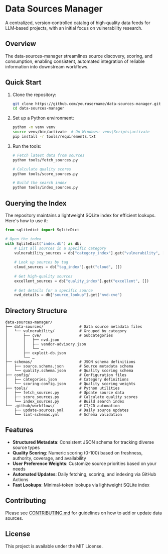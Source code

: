 # Data Sources Manager

A centralized, version‑controlled catalog of high‑quality data feeds for LLM‑based projects, with an initial focus on vulnerability research.

## Overview

The data-sources-manager streamlines source discovery, scoring, and consumption, enabling consistent, automated integration of reliable information into downstream workflows.

## Quick Start

1. Clone the repository:
   ```bash
   git clone https://github.com/yourusername/data-sources-manager.git
   cd data-sources-manager
   ```

2. Set up a Python environment:
   ```bash
   python -m venv venv
   source venv/bin/activate  # On Windows: venv\Scripts\activate
   pip install -r tools/requirements.txt
   ```

3. Run the tools:
   ```bash
   # Fetch latest data from sources
   python tools/fetch_sources.py
   
   # Calculate quality scores
   python tools/score_sources.py
   
   # Build the search index
   python tools/index_sources.py
   ```

## Querying the Index

The repository maintains a lightweight SQLite index for efficient lookups. Here's how to use it:

```python
from sqlitedict import SqliteDict

# Open the index
with SqliteDict("index.db") as db:
    # List all sources in a specific category
    vulnerability_sources = db["category_index"].get("vulnerability", [])
    
    # Look up sources by tag
    cloud_sources = db["tag_index"].get("cloud", [])
    
    # Get high-quality sources
    excellent_sources = db["quality_index"].get("excellent", [])
    
    # Get details for a specific source
    nvd_details = db["source_lookup"].get("nvd-cve")
```

## Directory Structure

```
data-sources-manager/
├── data-sources/                # Data source metadata files
│   └── vulnerability/           # Grouped by category
│       ├── cve/                 # Subcategories
│       │   ├── nvd.json
│       │   ├── vendor-advisory.json
│       │   └── …
│       ├── exploit-db.json
│       └── …
├── schemas/                     # JSON schema definitions
│   ├── source.schema.json       # Source metadata schema
│   └── quality.schema.json      # Quality scoring schema
├── config/                      # Configuration files
│   ├── categories.json          # Category definitions
│   └── scoring-config.json      # Quality scoring weights
├── tools/                       # Python utilities
│   ├── fetch_sources.py         # Update source data
│   ├── score_sources.py         # Calculate quality scores
│   └── index_sources.py         # Build search index
└── .github/workflows/           # CI/CD automation
    ├── update-sources.yml       # Daily source updates
    └── lint-schemas.yml         # Schema validation
```

## Features

- **Structured Metadata**: Consistent JSON schema for tracking diverse source types
- **Quality Scoring**: Numeric scoring (0-100) based on freshness, authority, coverage, and availability
- **User Preference Weights**: Customize source priorities based on your needs
- **Automated Updates**: Daily fetching, scoring, and indexing via GitHub Actions
- **Fast Lookups**: Minimal-token lookups via lightweight SQLite index

## Contributing

Please see [CONTRIBUTING.md](CONTRIBUTING.md) for guidelines on how to add or update data sources.

## License

This project is available under the MIT License.